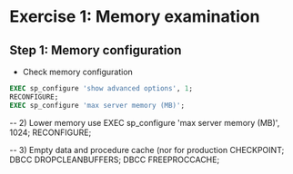 # Exercise 1: Memory examination



## Step 1: Memory configuration



- Check memory configuration
```sql
EXEC sp_configure 'show advanced options', 1;
RECONFIGURE;
EXEC sp_configure 'max server memory (MB)';
```

-- 2) Lower memory use
EXEC sp_configure 'max server memory (MB)', 1024;
RECONFIGURE;

-- 3) Empty data and procedure cache (nor for production
CHECKPOINT;
DBCC DROPCLEANBUFFERS;
DBCC FREEPROCCACHE;
